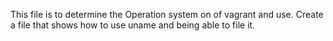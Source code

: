 This file is to determine the Operation system on of vagrant and use. Create a file that shows how to use uname and being able to file it.
